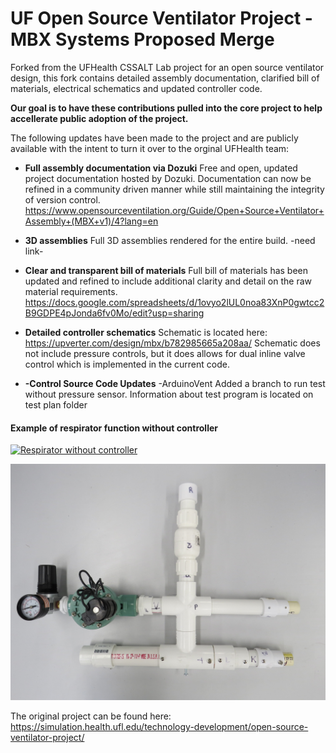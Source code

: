 # UF Open Source Ventilator Project - MBX Systems Proposed Merge


Forked from the UFHealth CSSALT Lab project for an open source ventilator design, this fork contains detailed assembly documentation, clarified bill of materials, electrical schematics and updated controller code.

**Our goal is to have these contributions pulled into the core project to help accellerate public adoption of the project.**

The following updates have been made to the project and are publicly available with the intent to turn it over to the orginal UFHealth team:

* **Full assembly documentation via Dozuki** Free and open, updated project documentation hosted by Dozuki. Documentation can now be refined in a community driven manner while still maintaining the integrity of version control.
https://www.opensourceventilation.org/Guide/Open+Source+Ventilator+Assembly+(MBX+v1)/4?lang=en

* **3D assemblies** Full 3D assemblies rendered for the entire build.
-need link-

* **Clear and transparent bill of materials** Full bill of materials has been updated and refined to include additional clarity and detail on the raw material requirements.
https://docs.google.com/spreadsheets/d/1ovyo2lUL0noa83XnP0gwtcc2B9GDPE4pJonda6fv0Mo/edit?usp=sharing

* **Detailed controller schematics** 
Schematic is located here: https://upverter.com/design/mbx/b782985665a208aa/
Schematic does not include pressure controls, but it does allows for dual inline valve control which is implemented in the current code.

* **-Control Source Code Updates** -ArduinoVent Added a branch to run test without pressure sensor. Information about test program is located on test plan folder

#### Example of respirator function without controller
[![Respirator without controller](http://img.youtube.com/vi/58Gv0IUUgv8/0.jpg)](https://www.youtube.com/watch?v=58Gv0IUUgv8)

![Assembly Overview](./img/overallmbxv1.jpg)

The original project can be found here: https://simulation.health.ufl.edu/technology-development/open-source-ventilator-project/


